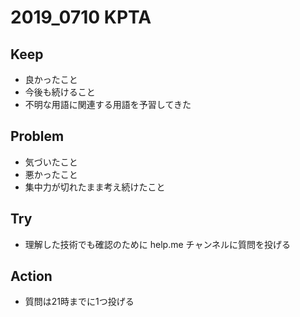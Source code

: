 # 2019_0710 KPTA 

## Keep
* 良かったこと
* 今後も続けること
* 不明な用語に関連する用語を予習してきた

## Problem
* 気づいたこと
* 悪かったこと
* 集中力が切れたまま考え続けたこと

## Try
* 理解した技術でも確認のために help.me チャンネルに質問を投げる


## Action
* 質問は21時までに1つ投げる
